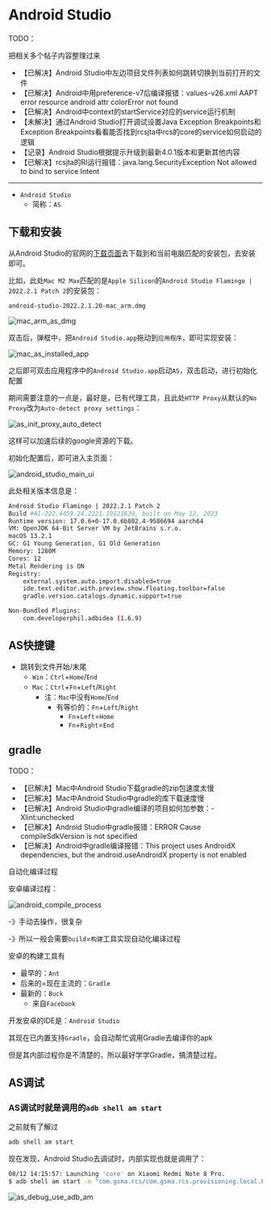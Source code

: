 # Android Studio

TODO：

把相关多个帖子内容整理过来

* 【已解决】Android Studio中左边项目文件列表如何跳转切换到当前打开的文件
* 【已解决】Android中用preference-v7后编译报错：values-v26.xml AAPT error resource android attr colorError not found
* 【已解决】Android中context的startService对应的service运行机制
* 【未解决】通过Android Studio打开调试设置Java Exception Breakpoints和Exception Breakpoints看看能否找到rcsjta中rcs的core的service如何启动的逻辑
* 【记录】Android Studio根据提示升级到最新4.0.1版本和更新其他内容
* 【已解决】rcsjta的RI运行报错：java.lang.SecurityException Not allowed to bind to service Intent

---

* `Android Studio`
  * 简称：`AS`

## 下载和安装

从Android Studio的官网的[下载页面](https://developer.android.com/studio)去下载到和当前电脑匹配的安装包，去安装即可。

比如，此处`Mac M2 Max`匹配的是`Apple Silicon`的`Android Studio Flamingo | 2022.2.1 Patch 2`的安装包：

`android-studio-2022.2.1.20-mac_arm.dmg`

![mac_arm_as_dmg](../assets/img/mac_arm_as_dmg.png)

双击后，弹框中，把`Android Studio.app`拖动到`应用程序`，即可实现安装：

![mac_as_installed_app](../assets/img/mac_as_installed_app.png)

之后即可双击应用程序中的`Android Studio.app`启动`AS`，双击启动，进行初始化配置

期间需要注意的一点是，最好是，已有代理工具，且此处`HTTP Proxy`从默认的`No Proxy`改为`Auto-detect proxy settings`：

![as_init_proxy_auto_detect](../assets/img/as_init_proxy_auto_detect.png)

这样可以加速后续的google资源的下载。

初始化配置后，即可进入主页面：

![android_studio_main_ui](../assets/img/android_studio_main_ui.png)

此处相关版本信息是：

```bash
Android Studio Flamingo | 2022.2.1 Patch 2
Build #AI-222.4459.24.2221.10121639, built on May 12, 2023
Runtime version: 17.0.6+0-17.0.6b802.4-9586694 aarch64
VM: OpenJDK 64-Bit Server VM by JetBrains s.r.o.
macOS 13.2.1
GC: G1 Young Generation, G1 Old Generation
Memory: 1280M
Cores: 12
Metal Rendering is ON
Registry:
    external.system.auto.import.disabled=true
    ide.text.editor.with.preview.show.floating.toolbar=false
    gradle.version.catalogs.dynamic.support=true

Non-Bundled Plugins:
    com.developerphil.adbidea (1.6.9)
```

## AS快捷键

* 跳转到文件开始/末尾
  * `Win`：`Ctrl`+`Home`/`End`
  * `Mac`：`Ctrl`+`Fn`+`Left`/`Right`
    * 注：`Mac`中没有`Home`/`End`
      * 有等价的：`Fn`+`Left`/`Right`
        * `Fn`+`Left`=`Home`
        * `Fn`+`Right`=`End`

## gradle

TODO：

* 【已解决】Mac中Android Studio下载gradle的zip包速度太慢
* 【已解决】Mac中Android Studio中gradle的库下载速度慢
* 【已解决】Android Studio中gradle编译的项目如何加参数：-Xlint:unchecked
* 【已解决】Android Studio中gradle报错：ERROR Cause compileSdkVersion is not specified
* 【已解决】Android中gradle编译报错：This project uses AndroidX dependencies, but the android.useAndroidX property is not enabled

自动化编译过程

安卓编译过程：

![android_compile_process](../assets/img/android_compile_process.jpg)

-》手动去操作，很复杂

-》所以一般会需要`build`=`构建`工具实现自动化编译过程

安卓的构建工具有

* 最早的：`Ant`
* 后来的=现在主流的：`Gradle`
* 最新的：`Buck`
  * 来自`Facebook`

开发安卓的IDE是：`Android Studio`

其现在已内置支持`Gradle`，会自动帮忙调用Gradle去编译你的apk

但是其内部过程你是不清楚的，所以最好学学Gradle，搞清楚过程。

## AS调试

### AS调试时就是调用的`adb shell am start`

之前就有了解过

```bash
adb shell am start
```

现在发现，Android Studio去调试时，内部实现也就是调用了：

```bash
08/12 14:15:57: Launching 'core' on Xiaomi Redmi Note 8 Pro.
$ adb shell am start -n "com.gsma.rcs/com.gsma.rcs.provisioning.local.Provisioning" -a android.intent.action.MAIN -c android.intent.category.LAUNCHER -D
```

![as_debug_use_adb_am](../assets/img/as_debug_use_adb_am.jpg)
